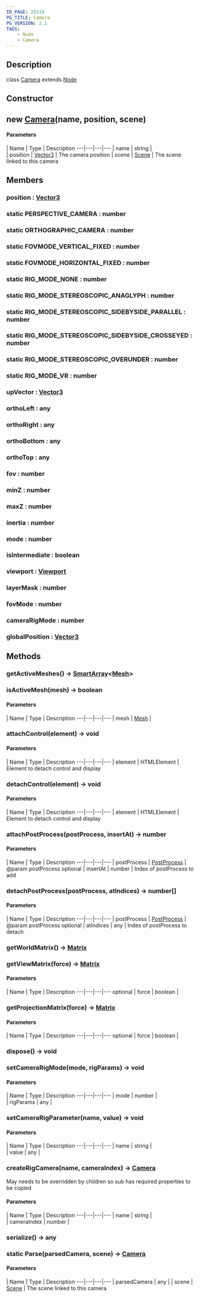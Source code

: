 ```yaml
---
ID_PAGE: 25119
PG_TITLE: Camera
PG_VERSION: 2.1
TAGS:
    - Node
    - Camera
---
```

## Description

class [Camera](/classes/2.3/Camera) extends [Node](/classes/2.3/Node)



## Constructor

##  new [Camera](/classes/2.3/Camera)(name, position, scene)



#### Parameters
 | Name | Type | Description
---|---|---|---
 | name | string |   
 | position | [Vector3](/classes/2.3/Vector3) |   The camera position
 | scene | [Scene](/classes/2.3/Scene) |   The scene linked to this camera
## Members

### position : [Vector3](/classes/2.3/Vector3)



### static  PERSPECTIVE_CAMERA : number



### static  ORTHOGRAPHIC_CAMERA : number



### static  FOVMODE_VERTICAL_FIXED : number



### static  FOVMODE_HORIZONTAL_FIXED : number



### static  RIG_MODE_NONE : number



### static  RIG_MODE_STEREOSCOPIC_ANAGLYPH : number



### static  RIG_MODE_STEREOSCOPIC_SIDEBYSIDE_PARALLEL : number



### static  RIG_MODE_STEREOSCOPIC_SIDEBYSIDE_CROSSEYED : number



### static  RIG_MODE_STEREOSCOPIC_OVERUNDER : number



### static  RIG_MODE_VR : number



### upVector : [Vector3](/classes/2.3/Vector3)



### orthoLeft : any



### orthoRight : any



### orthoBottom : any



### orthoTop : any



### fov : number



### minZ : number



### maxZ : number



### inertia : number



### mode : number



### isIntermediate : boolean



### viewport : [Viewport](/classes/2.3/Viewport)



### layerMask : number



### fovMode : number



### cameraRigMode : number



### globalPosition : [Vector3](/classes/2.3/Vector3)



## Methods

### getActiveMeshes() &rarr; [SmartArray](/classes/2.3/SmartArray)&lt;[Mesh](/classes/2.3/Mesh)&gt;


### isActiveMesh(mesh) &rarr; boolean



#### Parameters
 | Name | Type | Description
---|---|---|---
 | mesh | [Mesh](/classes/2.3/Mesh) |   

### attachControl(element) &rarr; void



#### Parameters
 | Name | Type | Description
---|---|---|---
 | element | HTMLElement |   Element to detach control and display

### detachControl(element) &rarr; void



#### Parameters
 | Name | Type | Description
---|---|---|---
 | element | HTMLElement |   Element to detach control and display

### attachPostProcess(postProcess, insertAt) &rarr; number



#### Parameters
 | Name | Type | Description
---|---|---|---
 | postProcess | [PostProcess](/classes/2.3/PostProcess) |   @param postProcess
optional | insertAt | number |   Index of postProcess to add
### detachPostProcess(postProcess, atIndices) &rarr; number[]



#### Parameters
 | Name | Type | Description
---|---|---|---
 | postProcess | [PostProcess](/classes/2.3/PostProcess) |   @param postProcess
optional | atIndices | any |   Index of postProcess to detach
### getWorldMatrix() &rarr; [Matrix](/classes/2.3/Matrix)


### getViewMatrix(force) &rarr; [Matrix](/classes/2.3/Matrix)



#### Parameters
 | Name | Type | Description
---|---|---|---
optional | force | boolean |   

### getProjectionMatrix(force) &rarr; [Matrix](/classes/2.3/Matrix)



#### Parameters
 | Name | Type | Description
---|---|---|---
optional | force | boolean |   

### dispose() &rarr; void


### setCameraRigMode(mode, rigParams) &rarr; void



#### Parameters
 | Name | Type | Description
---|---|---|---
 | mode | number |   
 | rigParams | any |   
### setCameraRigParameter(name, value) &rarr; void



#### Parameters
 | Name | Type | Description
---|---|---|---
 | name | string |   
 | value | any |   
### createRigCamera(name, cameraIndex) &rarr; [Camera](/classes/2.3/Camera)

May needs to be overridden by children so sub has required properties to be copied

#### Parameters
 | Name | Type | Description
---|---|---|---
 | name | string |   
 | cameraIndex | number |   
### serialize() &rarr; any


### static  Parse(parsedCamera, scene) &rarr; [Camera](/classes/2.3/Camera)



#### Parameters
 | Name | Type | Description
---|---|---|---
 | parsedCamera | any | 
 | scene | [Scene](/classes/2.3/Scene) |   The scene linked to this camera
